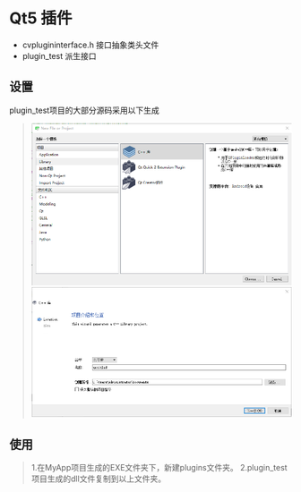 # Qt5 插件

* cvplugininterface.h 接口抽象类头文件
* plugin_test 派生接口

## 设置

plugin_test项目的大部分源码采用以下生成

>  ![](https://github.com/galepai/QT5_DLL/blob/master/QT5_Dll%E8%AE%BE%E7%BD%AE1.png)
>  ![](https://github.com/galepai/QT5_DLL/blob/master/QT5_Dll%E8%AE%BE%E7%BD%AE2.png)


## 使用
> 1.在MyApp项目生成的EXE文件夹下，新建plugins文件夹。
> 2.plugin_test项目生成的dll文件复制到以上文件夹。
